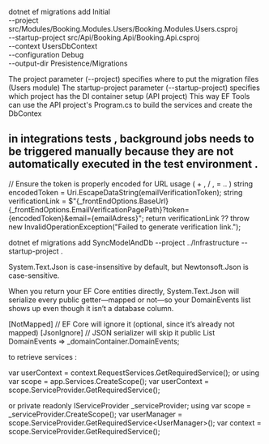 dotnet ef migrations add Initial \
--project src/Modules/Booking.Modules.Users/Booking.Modules.Users.csproj \
--startup-project src/Api/Booking.Api/Booking.Api.csproj \
--context UsersDbContext \
--configuration Debug \
--output-dir Presistence/Migrations


The project parameter (--project) specifies where to put the migration files (Users module)
The startup-project parameter (--startup-project) specifies which project has the DI container setup (API project)
This way EF Tools can use the API project's Program.cs to build the services and create the DbContex






in integrations tests , background jobs needs to be triggered manually because they are not automatically executed in the test environment  .
------

// Ensure the token is properly encoded for URL usage ( + , / , = .. )
string encodedToken = Uri.EscapeDataString(emailVerificationToken);
string verificationLink = $"{_frontEndOptions.BaseUrl}{_frontEndOptions.EmailVerificationPagePath}?token={encodedToken}&email={emailAdress}";
return verificationLink ?? throw new InvalidOperationException("Failed to generate verification link.");


dotnet ef migrations add SyncModelAndDb --project ../Infrastructure --startup-project .


System.Text.Json is case-insensitive by default, but Newtonsoft.Json is case-sensitive.


When you return your EF Core entities directly, System.Text.Json will serialize every public getter—mapped or not—so your DomainEvents list shows up even though it isn’t a database column.



[NotMapped]                  // EF Core will ignore it (optional, since it’s already not mapped)
[JsonIgnore]                 // JSON serializer will skip it
public List<IDomainEvent> DomainEvents => _domainContainer.DomainEvents;


to retrieve services :

var userContext = context.RequestServices.GetRequiredService<IUserContext>();
or
using var scope = app.Services.CreateScope();
var userContext = scope.ServiceProvider.GetRequiredService<IUserContext>();

or
private readonly IServiceProvider _serviceProvider;
using var scope = _serviceProvider.CreateScope();
var userManager = scope.ServiceProvider.GetRequiredService<UserManager<User>>();
var context = scope.ServiceProvider.GetRequiredService<IApplicationDbContext>();